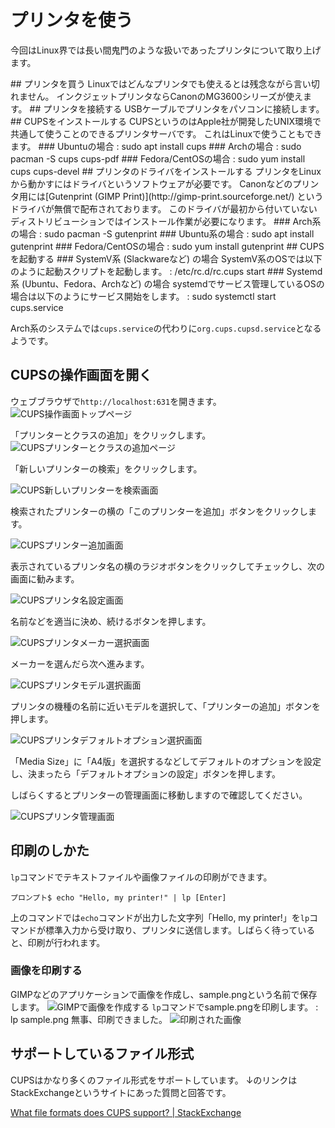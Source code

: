 # プリンタを使う
今回はLinux界では長い間鬼門のような扱いであったプリンタについて取り上げます。
<div class="outline"></div>
## プリンタを買う
Linuxではどんなプリンタでも使えるとは残念ながら言い切れません。
インクジェットプリンタならCanonのMG3600シリーズが使えます。
## プリンタを接続する
USBケーブルでプリンタをパソコンに接続します。
## CUPSをインストールする
CUPSというのはApple社が開発したUNIX環境で共通して使うことのできるプリンタサーバです。
これはLinuxで使うこともできます。
### Ubuntuの場合
: sudo apt install cups
### Archの場合
: sudo pacman -S cups cups-pdf
### Fedora/CentOSの場合
: sudo yum install cups cups-devel
## プリンタのドライバをインストールする
プリンタをLinuxから動かすにはドライバというソフトウェアが必要です。
Canonなどのプリンタ用には[Gutenprint (GIMP Print)](http://gimp-print.sourceforge.net/) というドライバが無償で配布されております。
このドライバが最初から付いていないディストリビューションではインストール作業が必要になります。
### Arch系の場合
: sudo pacman -S gutenprint
### Ubuntu系の場合
: sudo apt install gutenprint
### Fedora/CentOSの場合
: sudo yum install gutenprint
## CUPSを起動する
### SystemV系 (Slackwareなど) の場合
SystemV系のOSでは以下のように起動スクリプトを起動します。
: /etc/rc.d/rc.cups start
### Systemd系 (Ubuntu、Fedora、Archなど) の場合
systemdでサービス管理しているOSの場合は以下のようにサービス開始をします。
: sudo systemctl start cups.service

Arch系のシステムでは`cups.service`の代わりに`org.cups.cupsd.service`となるようです。

## CUPSの操作画面を開く
ウェブブラウザで`http://localhost:631`を開きます。
![CUPS操作画面トップページ](images/Linux/cups-toppage.png)

「プリンターとクラスの追加」をクリックします。
![CUPSプリンターとクラスの追加ページ](images/Linux/cups-printer-page.png)

「新しいプリンターの検索」をクリックします。

![CUPS新しいプリンターを検索画面](images/Linux/cups-find-new-printer-page.png)

検索されたプリンターの横の「このプリンターを追加」ボタンをクリックします。

![CUPSプリンター追加画面](images/Linux/cups-add-printer-page.png)

表示されているプリンタ名の横のラジオボタンをクリックしてチェックし、次の画面に勧みます。

![CUPSプリンタ名設定画面](images/Linux/cups-printer-set-name-page.png)

名前などを適当に決め、続けるボタンを押します。

![CUPSプリンタメーカー選択画面](images/Linux/cups-select-printer-maker-page.png)

メーカーを選んだら次へ進みます。

![CUPSプリンタモデル選択画面](images/Linux/cups-printer-set-driver-page.png)

プリンタの機種の名前に近いモデルを選択して、「プリンターの追加」ボタンを押します。

![CUPSプリンタデフォルトオプション選択画面](images/Linux/cups-set-default-option-page.png)

「Media Size」に「A4版」を選択するなどしてデフォルトのオプションを設定し、決まったら「デフォルトオプションの設定」ボタンを押します。

しばらくするとプリンターの管理画面に移動しますので確認してください。

![CUPSプリンタ管理画面](images/Linux/cups-printer-management-page.png)

## 印刷のしかた
`lp`コマンドでテキストファイルや画像ファイルの印刷ができます。
```ターミナル
プロンプト$ echo "Hello, my printer!" | lp [Enter]
```
上のコマンドでは`echo`コマンドが出力した文字列「Hello, my printer!」を`lp`コマンドが標準入力から受け取り、プリンタに送信します。しばらく待っていると、印刷が行われます。

### 画像を印刷する
GIMPなどのアプリケーションで画像を作成し、sample.pngという名前で保存します。
![GIMPで画像を作成する](images/Linux/lp-input-png.png)
`lp`コマンドでsample.pngを印刷します。
: lp sample.png
無事、印刷できました。
![印刷された画像](images/Linux/lp-output-png.jpg)
## サポートしているファイル形式
CUPSはかなり多くのファイル形式をサポートしています。
↓のリンクはStackExchangeというサイトにあった質問と回答です。

[What file formats does CUPS support? | StackExchange](https://unix.stackexchange.com/questions/372379/what-file-formats-does-cups-support)



